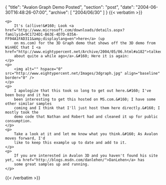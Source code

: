 {
  "title": "Avalon Graph Demo Posted",
  "section": "post",
  "date": "2004-06-30T16:48:26-07:00",
  "archive": [
    "2004/06/30"
  ]
}
{{< verbatim >}}

    <p>
        It's (a)live!&#160; Look <a href="http://www.microsoft.com/downloads/details.aspx?familyid=9C1724D1-B63E-4D7D-835A-FF94A1FAD311&amp;displaylang=en">here</a> (up
        on ms.com) for the 3D Graph demo that shows off the 3D demo from WinHEC that I <a href="http://www.eightypercent.net/Archive/2004/05/06.html#a182">talked
        about quite a while ago</a>.&#160; Here it is again:
    </p>
    <p>
        <img alt="" hspace="0" src="http://www.eightypercent.net/Images/3dgraph.jpg" align="baseline" border="0" />
    </p>
    <p>
        I apologize that this took so long to get out here.&#160; I've been busy and it has
        been interesting to get this hosted on MS.com.&#160; I have some other similar samples
        coming and I think that I'll just host them here directly.&#160; I mostly took the
        demo code that Nathan and Robert had and cleaned it up for public consumption.
    </p>
    <p>
        Take a look at it and let me know what you think.&#160; As Avalon moves forward, I'd
        like to keep this example up to date and add to it.
    </p>
    <p>
        If you are interested in Avalon 3D and you haven't found his site yet, <a href="http://blogs.msdn.com/danlehen/">DanLehen</a> has
        some great samples up and running.
    </p>

{{< /verbatim >}}
